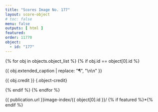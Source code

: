 ```yaml
---
title: "Scores Image No. 177"
layout: score-object
# toc: false
menu: false
outputs: [ html ]
featured: 
order: 11770
object:
  - id: "177"
---
```


{% for obj in objects.object_list %}
{% if obj.id == object[0].id %}

{{ obj.extended_caption | replace: "¶", "\n\n" }}

{{ obj.credit }} {.object-credit}

{% endif %}
{% endfor %}

<div class="object-credit object-url is-print-only">

{{ publication.url }}image-index/{{ object[0].id }}/ {% if featured %}*{% endif %}

</div>

